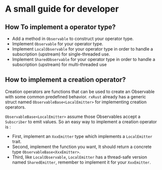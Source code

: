 # A small guide for developer

## How To implement a operator type?

- Add a method in `Observable` to construct your operator type.
- Implement `Observable` for your operator type.
- Implement `LocalObservable` for your operator type in order to handle a subscription (upstream) for single-threaded use.
- Implement `SharedObservable` for your operator type in order to handle a subscription (upstream) for multi-threaded use

## How to implement a creation operator?

Creation operators are functions that can be used to create an Observable with some common predefined behavior. `rxRust` already has a generic struct named `ObservableBase<LocalEmitter>` for implementing creation operators.

`ObservableBase<LocalEmitter>` assume those Observables accept a `Subscriber`  to emit values. So an easy way to implement a creation operator is :

- First, implement an `XxxEmitter` type which implements a `LocalEmitter` trait.
- Second, implement the function you want, It should return a concrete type `ObservableBase<XxxEmitter>`.
- Third, like `LocalObservable`, `LocalEmitter` has a thread-safe version named `SharedEmitter`, remember to implement it for your `XxxEmitter`.



